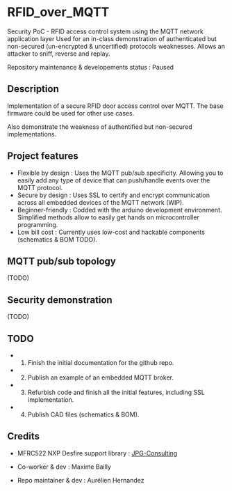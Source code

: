 # RFID_over_MQTT
Security PoC - RFID access control system using the MQTT network application layer
Used for an in-class demonstration of authenticated but non-secured (un-encrypted & uncertified) protocols weaknesses. Allows an attacker to sniff, reverse and replay.

Repository maintenance & developements status : Paused

## Description

Implementation of a secure RFID door access control over MQTT.
The base firmware could be used for other use cases.

Also demonstrate the weakness of authentified but non-secured implementations.

## Project features

* Flexible by design	: Uses the MQTT pub/sub specificity. Allowing you to easily add any type of device that can push/handle events over the MQTT protocol.
* Secure by design		: Uses SSL to certify and encrypt communication across all embedded devices of the MQTT network (WIP).
* Beginner-friendly		: Codded with the arduino development environment. Simplified methods allow to easily get hands on microcontroller programming.
* Low bill cost			  : Currently uses low-cost and hackable components (schematics & BOM TODO).

## MQTT pub/sub topology

(TODO)

## Security demonstration

(TODO)

## TODO

* 1. Finish the initial documentation for the github repo.
* 2. Publish an example of an embedded MQTT broker.
* 3. Refurbish code and finish all the initial features, including SSL implementation.
* 4. Publish CAD files (schematics & BOM).

## Credits

* MFRC522 NXP Desfire support library : [JPG-Consulting](https://github.com/JPG-Consulting/rfid-desfire)

* Co-worker & dev : Maxime Bailly
* Repo maintainer & dev : Aurélien Hernandez



